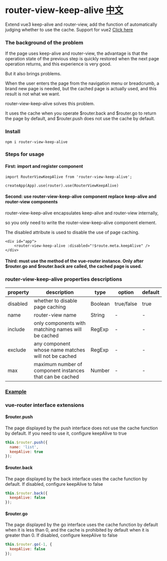 # router-view-keep-alive  [中文](./README-CH.md)
Extend vue3 keep-alive and router-view, add the function of automatically judging whether to use the cache.
Support for vue2 [Click here](https://github.com/maweimaweima/keep-alive-router)

### The background of the problem

If the page uses keep-alive and router-view, the advantage is that the operation state of the previous step is quickly restored when the next page operation returns, and this experience is very good. 

But it also brings problems. 

When the user enters the page from the navigation menu or breadcrumb, a brand new page is needed, but the cached page is actually used, and this result is not what we want. 

router-view-keep-alive solves this problem. 

It uses the cache when you operate $router.back and $router.go to return the page by default, and $router.push does not use the cache by default.

### Install

```npm i router-view-keep-alive```

### Steps for usage

#### First: import and register component

```
import RouterViewKeepAlive from 'router-view-keep-alive';

createApp(App).use(router).use(RouterViewKeepAlive)
```

#### Second: use router-view-keep-alive component replace keep-alive and router-view components

router-view-keep-alive encapsulates keep-alive and router-view internally, 

so you only need to write the router-view-keep-alive component element.

The disabled attribute is used to disable the use of page caching.

```
<div id="app">
    <router-view-keep-alive :disabled="!$route.meta.keepAlive" />
</div>
```

#### Third: must use the method of the vue-router instance. Only after $router.go and $router.back are called, the cached page is used.

### router-view-keep-alive properties descriptions

| property | description | type | option | default |
| --- | --- | --- | --- | --- |
| disabled | whether to disable page caching | Boolean  | true/false | true |
| name | router-view name | String  | - | - |
| include | only components with matching names will be cached | RegExp  | - | - |
| exclude | any component whose name matches will not be cached | RegExp  | - | - |
| max | maximum number of component instances that can be cached | Number  | - | - |

### [Example](https://codesandbox.io/s/vue3-router-view-keep-alive-d2o4k5)

### vue-router interface extensions

#### $router.push

The page displayed by the push interface does not use the cache function by default. If you need to use it, configure keepAlive to true

```javascript
this.$router.push({
  name: 'list',
  keepAlive: true
});
```
#### $router.back

The page displayed by the back interface uses the cache function by default. If disabled, configure keepAlive to false

```javascript
this.$router.back({
  keepAlive: false
});
```

#### $router.go

The page displayed by the go interface uses the cache function by default when it is less than 0, and the cache is prohibited by default when it is greater than 0.
If disabled, configure keepAlive to false

```javascript
this.$router.go(-1, {
  keepAlive: false
});
```
